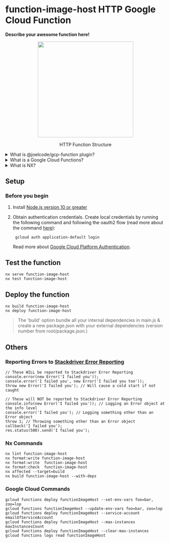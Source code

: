 # function-image-host HTTP Google Cloud Function
**Describe your awesome function here!**

<div align="center">
  <img src="https://github.com/JoelCode/gcp-function/blob/master/http-function-structure.png?raw=true" width="300">
  <p>HTTP Function Structure</p>
</div>

<details>
<summary>What is @joelcode/gcp-function plugin?</summary>
@joelcode/gcp-function plugin is a set of extensible dev tools for Google Cloud Function within an Nx workspace.
* Create : `nx generate @joelcode/gcp-function:http functionName`
* Serve  : `nx serve functionName`
* Test   : `nx test functionName`
* Deploy : `nx deploy functionName`
</details>

<details>
<summary>What is a Google Cloud Functions?</summary>
Cloud Functions is a serverless execution environment for building and
connecting cloud services. With Cloud Functions you write simple, single-purpose
functions that are attached to events emitted from your cloud infrastructure and
services. Your function is triggered when an event being watched is fired.

* [Documentation](https://cloud.google.com/functions/docs)
* [Learn how to write a function from scratch.](https://cloud.google.com/functions/docs/first-nodejs)
</details>

<details>
<summary>What is NX?</summary>
Nx is a set of extensible dev tools for monorepo, which helps you develop like Google, Facebook, and Microsoft.
It has first-class support for many frontend and backend technologies, so its documentation comes in multiple flavours.

* [Documentation](https://nx.dev/angular/getting-started/why-nx)
</details>

## Setup

### Before you begin
1. Install [Node.js version 10 or greater](https://nodejs.org/)

1. Obtain authentication credentials.
    Create local credentials by running the following command and following the
    oauth2 flow (read more about the command [here](https://cloud.google.com/sdk/gcloud/reference/beta/auth/application-default/login)):

        gcloud auth application-default login

    Read more about [Google Cloud Platform Authentication](https://cloud.google.com/docs/authentication#projects_and_resources).

## Test the function
    nx serve function-image-host
    nx test function-image-host

## Deploy the function
    nx build function-image-host
    nx deploy function-image-host

> The 'build' option bundle all your internal dependencies in main.js & create a new package.json with your external dependencies (version number from root/package.json.)

## Others
### Reporting Errors to [Stackdriver Error Reporting](https://cloud.google.com/error-reporting/docs)

    // These WILL be reported to Stackdriver Error Reporting
    console.error(new Error('I failed you'));
    console.error('I failed you', new Error('I failed you too'));
    throw new Error('I failed you'); // Will cause a cold start if not caught

    // These will NOT be reported to Stackdriver Error Reporting
    console.info(new Error('I failed you')); // Logging an Error object at the info level
    console.error('I failed you'); // Logging something other than an Error object
    throw 1; // Throwing something other than an Error object
    callback('I failed you');
    res.status(500).send('I failed you');
### Nx Commands
    nx lint function-image-host
    nx format:write function-image-host
    nx format:write  function-image-host
    nx format:check  function-image-host
    nx affected --target=build
    nx build function-image-host --with-deps

### Google Cloud Commands
    gcloud functions deploy functionImageHost --set-env-vars foo=bar, zoo=lop
    gcloud functions functionImageHost --update-env-vars foo=bar, zoo=lop
    gcloud functions deploy functionImageHost --service-account emailOfServiceAccount
    gcloud functions deploy functionImageHost --max-instances maxInstancesCount
    gcloud functions deploy functionImageHost --clear-max-instances
    gcloud functions logs read functionImageHost
